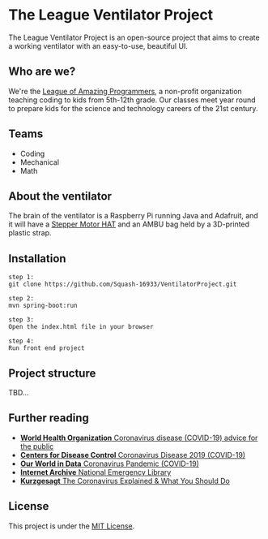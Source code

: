 # The League Ventilator Project
The League Ventilator Project is an open-source project that aims to create a working ventilator with an easy-to-use, beautiful UI.

## Who are we?
We're the [League of Amazing Programmers](https://jointheleague.org), a non-profit organization teaching coding to kids from 5th-12th grade. Our classes meet year round to prepare kids for the science and technology careers of the 21st century.

## Teams
- Coding
- Mechanical
- Math

## About the ventilator
The brain of the ventilator is a Raspberry Pi running Java and Adafruit, and it will have a [Stepper Motor HAT](https://www.adafruit.com/product/2348) and an AMBU bag held by a 3D-printed plastic strap.

## Installation
```
step 1:
git clone https://github.com/Squash-16933/VentilatorProject.git

step 2:
mvn spring-boot:run

step 3:
Open the index.html file in your browser

step 4:
Run front end project

```

## Project structure
TBD...

## Further reading
- [**World Health Organization** Coronavirus disease (COVID-19) advice for the public](https://www.who.int/emergencies/diseases/novel-coronavirus-2019/advice-for-public)
- [**Centers for Disease Control** Coronavirus Disease 2019 (COVID-19)](https://www.cdc.gov/coronavirus/2019-nCoV/index.html)
- [**Our World in Data** Coronavirus Pandemic (COVID-19)](https://ourworldindata.org/coronavirus)
- [**Internet Archive** National Emergency Library](https://archive.org/details/nationalemergencylibrary)
- [**Kurzgesagt** The Coronavirus Explained & What You Should Do](https://www.youtube.com/watch?v=BtN-goy9VOY)

## License
This project is under the [MIT License](https://github.com/Squash-16933/VentilatorProject/blob/master/LICENSE.md).
